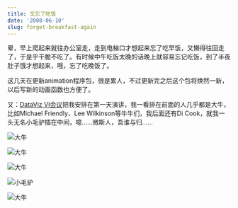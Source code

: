 ```yaml
---
title: 又忘了吃饭
date: '2008-06-10'
slug: forget-breakfast-again
---
```


晕，早上爬起来就往办公室走，走到电梯口才想起来忘了吃早饭，又懒得往回走了，于是乎干脆不吃了。有时候中午吃饭太晚的话晚上就容易忘记吃饭，到了半夜肚子饿才想起来，哦，忘了吃晚饭了。

这几天在更新animation程序包，很是累人，不过更新完之后这个包将焕然一新，以后写新的动画函数也方便了。

又：[DataViz VI会议](http://www.jacobs-university.de/schools/shss/awilhelm/13937/)把我安排在第一天演讲，我一看排在前面的人几乎都是大牛，比如Michael Friendly、Lee Wilkinson等牛牛们，我后面还有Di Cook，就我一头无名小毛驴插在中间，噫……微斯人，吾谁与归……

![大牛](http://i.imgur.com/rREkS.png)

![大牛](http://i.imgur.com/rREkS.png)

![大牛](http://i.imgur.com/rREkS.png)

![小毛驴](http://i.imgur.com/ziJPE.png)

![大牛](http://i.imgur.com/rREkS.png)
